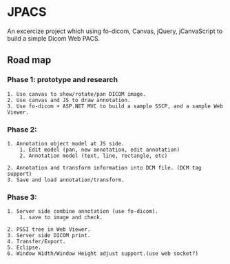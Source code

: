 # JPACS

An excercize project which using fo-dicom, Canvas, jQuery, jCanvaScript to build a simple Dicom Web PACS. 

## Road map

### Phase 1: prototype and research

	1. Use canvas to show/rotate/pan DICOM image.
	2. Use canvas and JS to draw annotation.
	3. Use fo-dicom + ASP.NET MVC to build a sample SSCP, and a sample Web Viewer.


### Phase 2:

	1. Annotation object model at JS side.
		1. Edit model (pan, new annotation, edit annotation)
		2. Annotation model (text, line, rectangle, etc)

	2. Annotation and transform information into DCM file. (DCM tag support)
	3. Save and load annotation/transform.


### Phase 3:

	1. Server side combine annotation (use fo-dicom).
		1. save to image and check.

	2. PSSI tree in Web Viewer.
	3. Server side DICOM print.
	4. Transfer/Export.
	5. Eclipse.
	6. Window Width/Window Height adjust support.(use web socket?)

